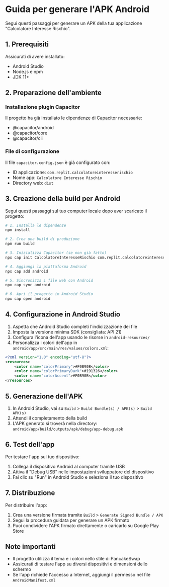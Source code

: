 # Guida per generare l'APK Android

Segui questi passaggi per generare un APK della tua applicazione "Calcolatore Interesse Rischio".

## 1. Prerequisiti

Assicurati di avere installato:
- Android Studio
- Node.js e npm
- JDK 11+

## 2. Preparazione dell'ambiente

### Installazione plugin Capacitor

Il progetto ha già installato le dipendenze di Capacitor necessarie:
- @capacitor/android
- @capacitor/core
- @capacitor/cli

### File di configurazione

Il file `capacitor.config.json` è già configurato con:
- ID applicazione: `com.replit.calcolatoreinteresserischio`
- Nome app: `Calcolatore Interesse Rischio`
- Directory web: `dist`

## 3. Creazione della build per Android

Segui questi passaggi sul tuo computer locale dopo aver scaricato il progetto:

```bash
# 1. Installa le dipendenze
npm install

# 2. Crea una build di produzione
npm run build

# 3. Inizializza Capacitor (se non già fatto)
npx cap init CalcolatoreInteresseRischio com.replit.calcolatoreinteresserischio --web-dir=dist

# 4. Aggiungi la piattaforma Android
npx cap add android

# 5. Sincronizza i file web con Android
npx cap sync android

# 6. Apri il progetto in Android Studio
npx cap open android
```

## 4. Configurazione in Android Studio

1. Aspetta che Android Studio completi l'indicizzazione dei file
2. Imposta la versione minima SDK (consigliata: API 21)
3. Configura l'icona dell'app usando le risorse in `android-resources/`
4. Personalizza i colori dell'app in `android/app/src/main/res/values/colors.xml`:

```xml
<?xml version="1.0" encoding="utf-8"?>
<resources>
    <color name="colorPrimary">#F0B90B</color>
    <color name="colorPrimaryDark">#191326</color>
    <color name="colorAccent">#F0B90B</color>
</resources>
```

## 5. Generazione dell'APK

1. In Android Studio, vai su `Build` > `Build Bundle(s) / APK(s)` > `Build APK(s)`
2. Attendi il completamento della build
3. L'APK generato si troverà nella directory: `android/app/build/outputs/apk/debug/app-debug.apk`

## 6. Test dell'app

Per testare l'app sul tuo dispositivo:
1. Collega il dispositivo Android al computer tramite USB
2. Attiva il "Debug USB" nelle impostazioni sviluppatore del dispositivo
3. Fai clic su "Run" in Android Studio e seleziona il tuo dispositivo

## 7. Distribuzione

Per distribuire l'app:
1. Crea una versione firmata tramite `Build` > `Generate Signed Bundle / APK`
2. Segui la procedura guidata per generare un APK firmato
3. Puoi condividere l'APK firmato direttamente o caricarlo su Google Play Store

## Note importanti

- Il progetto utilizza il tema e i colori nello stile di PancakeSwap
- Assicurati di testare l'app su diversi dispositivi e dimensioni dello schermo
- Se l'app richiede l'accesso a Internet, aggiungi il permesso nel file `AndroidManifest.xml`